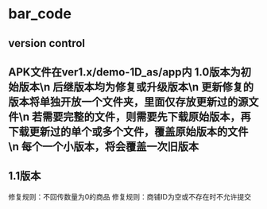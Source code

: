 # bar_code
version control
--------------------------------------------------------------------------
APK文件在ver1.x/demo-1D_as/app内
1.0版本为初始版本\n
后继版本均为修复或升级版本\n
更新修复的版本将单独开放一个文件夹，里面仅存放更新过的源文件\n
若需要完整的文件，则需要先下载原始版本，再下载更新过的单个或多个文件，覆盖原始版本的文件\n
每个一个小版本，将会覆盖一次旧版本
--------------------------------------------------------------------------
1.1版本
--------------------------------------------------------------------------
修复规则：不回传数量为0的商品
修复规则：商铺ID为空或不存在时不允许提交
